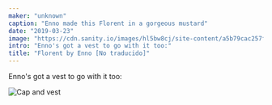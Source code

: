 ```yaml
---
maker: "unknown"
caption: "Enno made this Florent in a gorgeous mustard"
date: "2019-03-23"
image: "https://cdn.sanity.io/images/hl5bw8cj/site-content/a5b79cac257f7193ffd73aaea0c5a3834d4fd668-1080x1080.jpg"
intro: "Enno's got a vest to go with it too:"
title: "Florent by Enno [No traducido]"
---
```


Enno's got a vest to go with it too:

![Cap and vest](https://posts.freesewing.org/uploads/florent_by_enno_2_c5ac858005.jpg "Cap and vest")
